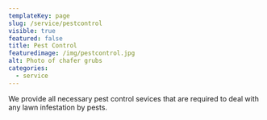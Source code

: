 ```yaml
---
templateKey: page
slug: /service/pestcontrol
visible: true
featured: false
title: Pest Control
featuredimage: /img/pestcontrol.jpg
alt: Photo of chafer grubs
categories:
  - service
---
```


We provide all necessary pest control sevices that are required to deal with any
lawn infestation by pests.
